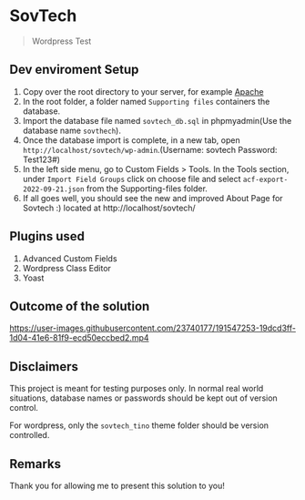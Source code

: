 # SovTech

> Wordpress Test

## Dev enviroment Setup

1. Copy over the root directory to your server, for example [Apache](https://www.apachefriends.org/download.html)
2. In the root folder, a folder named ```Supporting files``` containers the database.
3. Import the database file named ```sovtech_db.sql``` in phpmyadmin(Use the database name ```sovthech```).
4. Once the database import is complete, in a new tab, open ``` http://localhost/sovtech/wp-admin ```.(Username: sovtech Password: Test123#)
5. In the left side menu, go to Custom Fields > Tools. In the Tools section, under ```Import Field Groups``` click on choose file and select ```acf-export-2022-09-21.json``` from the Supporting-files folder.
6.  If all goes well, you should see the new and improved About Page for Sovtech :) located at http://localhost/sovtech/

## Plugins used
1. Advanced Custom Fields
2. Wordpress Class Editor
3. Yoast

## Outcome of the solution

https://user-images.githubusercontent.com/23740177/191547253-19dcd3ff-1d04-41e6-81f9-ecd50eccbed2.mp4

## Disclaimers

This project is meant for testing purposes only. In normal real world situations, database names or passwords should be kept out of version control.

For wordpress, only the ```sovtech_tino``` theme folder should be version controlled.


## Remarks

Thank you for allowing me to present this solution to you!
